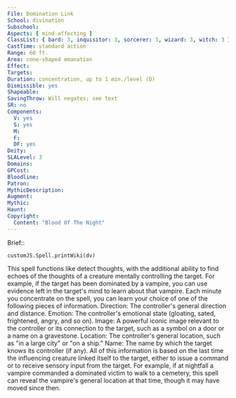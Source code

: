 ```yaml
---
File: Domination Link
School: divination
Subschool: 
Aspects: [ mind-affecting ]
ClassList: { bard: 3, inquisitor: 3, sorcerer: 3, wizard: 3, witch: 3 }
CastTime: standard action
Range: 60 ft.
Area: cone-shaped emanation
Effect: 
Targets: 
Duration: concentration, up to 1 min./level (D)
Dismissible: yes
Shapeable: 
SavingThrow: Will negates; see text
SR: no
Components:
  V: yes
  S: yes
  M: 
  F: 
  DF: yes
Deity: 
SLALevel: 3
Domains: 
GPCost: 
Bloodline: 
Patron: 
MythicDescription: 
Augment: 
Mythic: 
Haunt: 
Copyright:
  Content: "Blood Of The Night"
---
```

Brief:: 

```dataviewjs
customJS.Spell.printWiki(dv)
```

This spell functions like detect thoughts, with the additional ability to find echoes of the thoughts of a creature mentally controlling the target. For example, if the target has been dominated by a vampire, you can use evidence left in the target's mind to learn about that vampire. Each minute you concentrate on the spell, you can learn your choice of one of the following pieces of information.  Direction: The controller's general direction and distance.  Emotion: The controller's emotional state (gloating, sated, frightened, angry, and so on).  Image: A powerful iconic image relevant to the controller or its connection to the target, such as a symbol on a door or a name on a gravestone.  Location: The controller's general location, such as "in a large city" or "on a ship."  Name: The name by which the target knows its controller (if any).  All of this information is based on the last time the influencing creature linked itself to the target, either to issue a command or to receive sensory input from the target. For example, if at nightfall a vampire commanded a dominated victim to walk to a cemetery, this spell can reveal the vampire's general location at that time, though it may have moved since then.
